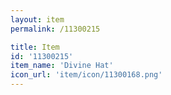 ```yaml
---
layout: item
permalink: /11300215

title: Item
id: '11300215'
item_name: 'Divine Hat'
icon_url: 'item/icon/11300168.png'
---
```

